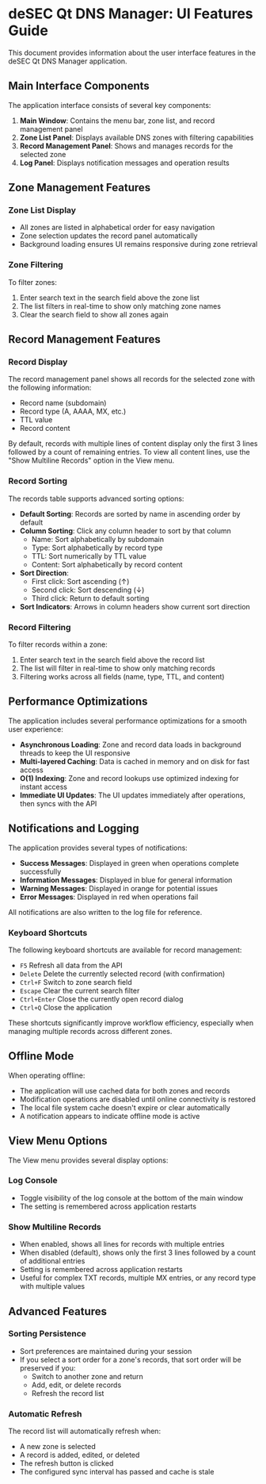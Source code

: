 # deSEC Qt DNS Manager: UI Features Guide

This document provides information about the user interface features in the deSEC Qt DNS Manager application.

## Main Interface Components

The application interface consists of several key components:

1. **Main Window**: Contains the menu bar, zone list, and record management panel
2. **Zone List Panel**: Displays available DNS zones with filtering capabilities
3. **Record Management Panel**: Shows and manages records for the selected zone
4. **Log Panel**: Displays notification messages and operation results

## Zone Management Features

### Zone List Display

- All zones are listed in alphabetical order for easy navigation
- Zone selection updates the record panel automatically
- Background loading ensures UI remains responsive during zone retrieval

### Zone Filtering

To filter zones:
1. Enter search text in the search field above the zone list
2. The list filters in real-time to show only matching zone names
3. Clear the search field to show all zones again

## Record Management Features

### Record Display

The record management panel shows all records for the selected zone with the following information:
- Record name (subdomain)
- Record type (A, AAAA, MX, etc.)
- TTL value
- Record content

By default, records with multiple lines of content display only the first 3 lines followed by a count of remaining entries. To view all content lines, use the "Show Multiline Records" option in the View menu.

### Record Sorting

The records table supports advanced sorting options:

- **Default Sorting**: Records are sorted by name in ascending order by default
- **Column Sorting**: Click any column header to sort by that column
  - Name: Sort alphabetically by subdomain
  - Type: Sort alphabetically by record type
  - TTL: Sort numerically by TTL value
  - Content: Sort alphabetically by record content
- **Sort Direction**: 
  - First click: Sort ascending (↑)
  - Second click: Sort descending (↓)
  - Third click: Return to default sorting
- **Sort Indicators**: Arrows in column headers show current sort direction

### Record Filtering

To filter records within a zone:
1. Enter search text in the search field above the record list
2. The list will filter in real-time to show only matching records
3. Filtering works across all fields (name, type, TTL, and content)

## Performance Optimizations

The application includes several performance optimizations for a smooth user experience:

- **Asynchronous Loading**: Zone and record data loads in background threads to keep the UI responsive
- **Multi-layered Caching**: Data is cached in memory and on disk for fast access
- **O(1) Indexing**: Zone and record lookups use optimized indexing for instant access
- **Immediate UI Updates**: The UI updates immediately after operations, then syncs with the API

## Notifications and Logging

The application provides several types of notifications:

- **Success Messages**: Displayed in green when operations complete successfully
- **Information Messages**: Displayed in blue for general information
- **Warning Messages**: Displayed in orange for potential issues
- **Error Messages**: Displayed in red when operations fail

All notifications are also written to the log file for reference.

### Keyboard Shortcuts

The following keyboard shortcuts are available for record management:

- ```F5``` Refresh all data from the API
- ```Delete``` Delete the currently selected record (with confirmation)
- ```Ctrl+F``` Switch to zone search field
- ```Escape``` Clear the current search filter
- ```Ctrl+Enter``` Close the currently open record dialog
- ```Ctrl+Q``` Close the application

These shortcuts significantly improve workflow efficiency, especially when managing multiple records across different zones.

## Offline Mode

When operating offline:

- The application will use cached data for both zones and records
- Modification operations are disabled until online connectivity is restored
- The local file system cache doesn't expire or clear automatically
- A notification appears to indicate offline mode is active

## View Menu Options

The View menu provides several display options:

### Log Console

- Toggle visibility of the log console at the bottom of the main window
- The setting is remembered across application restarts

### Show Multiline Records

- When enabled, shows all lines for records with multiple entries
- When disabled (default), shows only the first 3 lines followed by a count of additional entries
- Setting is remembered across application restarts
- Useful for complex TXT records, multiple MX entries, or any record type with multiple values

## Advanced Features

### Sorting Persistence

- Sort preferences are maintained during your session
- If you select a sort order for a zone's records, that sort order will be preserved if you:
  - Switch to another zone and return
  - Add, edit, or delete records
  - Refresh the record list

### Automatic Refresh

The record list will automatically refresh when:
- A new zone is selected
- A record is added, edited, or deleted
- The refresh button is clicked
- The configured sync interval has passed and cache is stale
